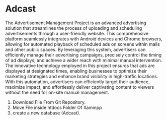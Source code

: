 # Adcast
The Advertisement Management Project is an advanced advertising solution that streamlines the process of uploading and scheduling advertisements through a user-friendly website. This comprehensive platform seamlessly integrates with Android devices and Chrome browsers, allowing for automated playback of scheduled ads on screens within malls and other public spaces. By leveraging this system, advertisers can efficiently manage their advertising campaigns, precisely control the timing of ad displays, and achieve a wider reach with minimal manual intervention. The innovative technology employed in this project ensures that ads are displayed at designated times, enabling businesses to optimize their marketing strategies and enhance brand visibility in high-traffic locations. With this automation, advertisers can efficiently target their audience, maximize impact, and effortlessly deliver captivating content to viewers without the need for on-site manual management.
1. Download File From Git Repository.
2. Move File inside htdocs Folder Of Xammpp
3. create a new database (Adcast).
